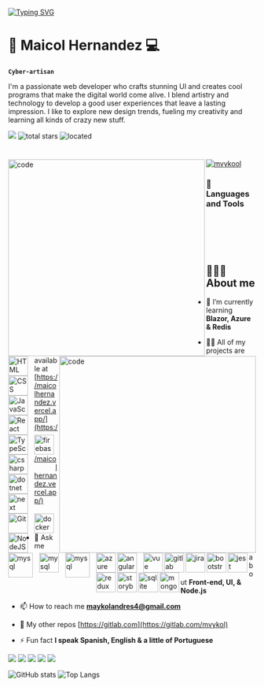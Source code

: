 
[![Typing SVG](https://readme-typing-svg.herokuapp.com?font=Fira+Code&pause=1000&color=02D108&background=000000&width=435&lines=+%3E_+Welcome+to+my+place)](https://git.io/typing-svg)

# 🌆  Maicol Hernandez 💻

**` Cyber-artisan `**

I'm a passionate web developer who crafts stunning UI and creates cool programs that make the digital world come alive. I blend artistry and technology to develop a good user experiences that leave a lasting impression. I like to explore new design trends, fueling my creativity and learning all kinds of crazy new stuff.

   <p align="left">
      <img src="https://custom-icon-badges.demolab.com/badge/-maykolandres4@gmail.com-red?style=for-the-badge&logo=mention&logoColor=white"/> 
      <img alt="total stars" title="Total stars on GitHub" src="https://custom-icon-badges.demolab.com/github/stars/mvykool?color=%23E1AD0E&logo=star&logoColor=white&style=for-the-badge&labelColor=C79600""/>
     <img alt="located" title="located" src="https://custom-icon-badges.demolab.com/badge/Medellin-Col-blue?style=for-the-badge&logo=location&logoColor=white&labelColor=blue"/>
   </p>

# 
<img align="left" alt="code" width="400" src="https://media.tenor.com/ZvOCunW56s4AAAAd/rain-pixel.gif" />

<img align="right" alt="code" width="400" src="https://wallpaperaccess.com/full/5927911.gif" />

<p align="left"> <a href="https://github.com/ryo-ma/github-profile-trophy"><img src="https://github-profile-trophy.vercel.app/?username=mvykool" alt="mvykool" /></a> </p>

### 🧰 Languages and Tools

<img align="left" alt="HTML" width="40px" style="padding-right:10px;" src="https://cdn.jsdelivr.net/gh/devicons/devicon/icons/html5/html5-plain.svg" />
<img align="left" alt="CSS" width="40px" style="padding-right:10px;" src="https://cdn.jsdelivr.net/gh/devicons/devicon/icons/css3/css3-plain.svg" />
<img align="left" alt="JavaScript" width="40px" style="padding-right:10px;" src="https://cdn.jsdelivr.net/gh/devicons/devicon/icons/javascript/javascript-plain.svg" />
<img align="left" alt="React" width="40px" style="padding-right:10px;" src="https://cdn.jsdelivr.net/gh/devicons/devicon/icons/react/react-original.svg" />
<img align="left" alt="TypeScript" width="40px" style="padding-right:10px;" src="https://cdn.jsdelivr.net/gh/devicons/devicon/icons/typescript/typescript-plain.svg" />
<img align="left" alt="firebase" width="40px" src="https://cdn.jsdelivr.net/gh/devicons/devicon/icons/firebase/firebase-plain.svg" />
<img align="left" alt="csharp" width="40px" style="padding-right:10px;" src="https://cdn.jsdelivr.net/gh/devicons/devicon/icons/csharp/csharp-plain.svg"/>
<img align="left" alt="dotnet" width="40px" style="padding-right:10px;" src="https://cdn.jsdelivr.net/gh/devicons/devicon/icons/dotnetcore/dotnetcore-original.svg" />
<img align="left" alt="next" width="40px" style="padding-right:10px;" src="https://media.graphassets.com/VKHHNvEETYqZRkqgjybc" />
<img align="left" alt="Git" width="40px" style="padding-right:10px;" src="https://cdn.jsdelivr.net/gh/devicons/devicon/icons/git/git-original.svg" />
<img align="left" alt="docker" width="40px" src="https://cdn.jsdelivr.net/gh/devicons/devicon/icons/docker/docker-plain.svg" />      
<img align="left" alt="NodeJS" width="40px" style="padding-right:10px;" src="https://cdn.jsdelivr.net/gh/devicons/devicon/icons/nodejs/nodejs-original.svg" />
<img align="left" alt="mysql" width="50px" style="padding-right:10px;" src="https://cdn.jsdelivr.net/gh/devicons/devicon/icons/mysql/mysql-original-wordmark.svg" />
<img align="left" alt="mysql" width="40px" style="padding-right:10px;" src="https://cdn.jsdelivr.net/gh/devicons/devicon/icons/tailwindcss/tailwindcss-plain.svg" />
<img align="left" alt="mysql" width="50px" style="padding-right:10px;" src="https://upload.wikimedia.org/wikipedia/de/thumb/8/8c/Microsoft_SQL_Server_Logo.svg/800px-Microsoft_SQL_Server_Logo.svg.png" />
<img align="left" alt="azure" width="40px" src="https://cdn.jsdelivr.net/gh/devicons/devicon/icons/azure/azure-original.svg" />
<img align="left" alt="angular" width="40px" style="padding-right:10px;" src="https://cdn.jsdelivr.net/gh/devicons/devicon/icons/angularjs/angularjs-plain.svg" />
<img align="left" alt="vue" width="40px" src="https://cdn.jsdelivr.net/gh/devicons/devicon/icons/vuejs/vuejs-original.svg" />
<img align="left" alt="gitlab" width="40px" src="https://cdn.jsdelivr.net/gh/devicons/devicon/icons/gitlab/gitlab-original.svg" />
<img align="left" alt="jira" width="40px" src="https://cdn.jsdelivr.net/gh/devicons/devicon/icons/jira/jira-original.svg" />
<img align="left" alt="bootstrap" width="40px" src="https://cdn.jsdelivr.net/gh/devicons/devicon/icons/bootstrap/bootstrap-plain.svg" />
<img align="left" alt="jest" width="40px" src="https://cdn.jsdelivr.net/gh/devicons/devicon/icons/jest/jest-plain.svg" />
<img  align="left" alt="redux" width="40px" src="https://cdn.jsdelivr.net/gh/devicons/devicon/icons/redux/redux-original.svg" />
<img align="left" alt="storybook" width="40px" src="https://cdn.jsdelivr.net/gh/devicons/devicon/icons/storybook/storybook-original.svg" />
<img align="left" alt="sqlite" width="40px" src="https://cdn.jsdelivr.net/gh/devicons/devicon/icons/sqlite/sqlite-original.svg" />
<img align="left" alt="mongo" width="40px" src="https://cdn.jsdelivr.net/gh/devicons/devicon/icons/mongodb/mongodb-plain-wordmark.svg" />
          
<br />
<br />
<br />
<br />

## 👨🏻‍💻 About me

- 🌱 I’m currently learning **Blazor, Azure & Redis**

- 👨‍💻 All of my projects are available at [https://maicolhernandez.vercel.app/](https://maicolhernandez.vercel.app/)

- 💬 Ask me about **Front-end, UI, & Node.js**

- 📫 How to reach me **maykolandres4@gmail.com**

- 🦊 My other repos [https://gitlab.com](https://gitlab.com/mvykol)

- ⚡ Fun fact **I speak Spanish, English & a little of Portuguese**

![](http://github-profile-summary-cards.vercel.app/api/cards/profile-details?username=mvykool&theme=2077)
![](http://github-profile-summary-cards.vercel.app/api/cards/repos-per-language?username=mvykool&theme=2077)
![](http://github-profile-summary-cards.vercel.app/api/cards/most-commit-language?username=mvykool&theme=2077)
![](http://github-profile-summary-cards.vercel.app/api/cards/stats?username=mvykool&theme=2077)
![](http://github-profile-summary-cards.vercel.app/api/cards/productive-time?username=mvykool&theme=2077&utcOffset=8)

![GitHub stats](https://github-readme-stats.vercel.app/api?username=mvykool&show_icons=true&theme=dark)
![Top Langs](https://github-readme-stats.vercel.app/api/top-langs/?username=mvykool&layout=compact&theme=dark)

